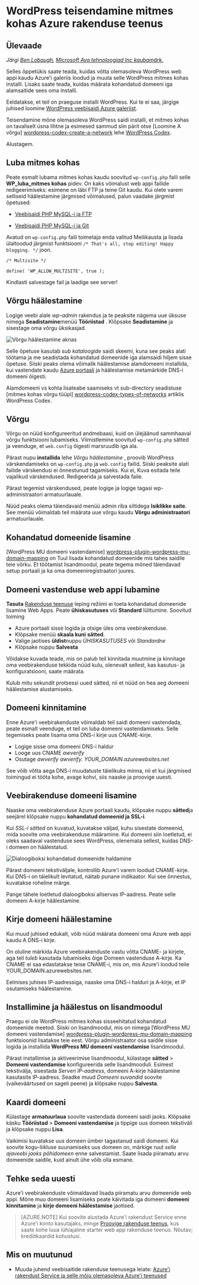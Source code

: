 <properties 
    pageTitle="WordPress teisendamine mitmes kohas Azure rakenduse teenus" 
    description="Siit saate teada, kuidas võtta olemasoleva WordPress web appi kaudu Azure'i galeriis loodud ja teisendage see WordPress mitmes kohas" 
    services="app-service\web" 
    documentationCenter="php" 
    authors="rmcmurray" 
    manager="wpickett" 
    editor=""/>

<tags 
    ms.service="app-service-web" 
    ms.workload="web" 
    ms.tgt_pltfrm="na" 
    ms.devlang="PHP" 
    ms.topic="article" 
    ms.date="08/11/2016" 
    ms.author="robmcm"/>



# <a name="convert-wordpress-to-multisite-in-azure-app-service"></a>WordPress teisendamine mitmes kohas Azure rakenduse teenus

## <a name="overview"></a>Ülevaade

*Järgi [Ben Lobaugh][ben-lobaugh], [Microsoft Ava tehnoloogiad Inc kaubamärk.][ms-open-tech]*

Selles õppetükis saate teada, kuidas võtta olemasoleva WordPress web appi kaudu Azure'i galeriis loodud ja muuta selle WordPress mitmes kohas installi. Lisaks saate teada, kuidas määrata kohandatud domeeni iga alamsaitide sees oma installi.

Eeldatakse, et teil on praeguse installi WordPress. Kui te ei saa, järgige juhised loomine [WordPress veebisaidi Azure galeriist][website-from-gallery].

Teisendamine mõne olemasoleva WordPress saidi installi, et mitmes kohas on tavaliselt üsna lihtne ja esimesed sammud siin pärit otse [Loomine A võrgu] [ wordpress-codex-create-a-network] lehe [WordPress Codex](http://codex.wordpress.org).

Alustagem.

## <a name="allow-multisite"></a>Luba mitmes kohas

Peate esmalt lubama mitmes kohas kaudu soovitud `wp-config.php` faili selle **WP\_luba\_mitmes kohas** pidev. On kaks võimalust web appi failide redigeerimiseks: esimene on läbi FTP ja teine Git kaudu. Kui olete varem selliseid häälestamine järgmised võimalused, palun vaadake järgmist õpetused:

* [Veebisaidi PHP MySQL-i ja FTP][website-w-mysql-and-ftp-ftp-setup]

* [Veebisaidi PHP MySQL-i ja Git][website-w-mysql-and-git-git-setup]

Avatud on `wp-config.php` faili toimetaja enda valitud Meilikausta ja lisada ülaltoodud järgmist funktsiooni `/* That's all, stop editing! Happy blogging. */` joon.

    /* Multisite */

    define( 'WP_ALLOW_MULTISITE', true );

Kindlasti salvestage fail ja laadige see server!

## <a name="network-setup"></a>Võrgu häälestamine

Logige veebi alale *wp-admin* rakendus ja te peaksite nägema uue üksuse nimega **Seadistamine**menüü **Tööriistad** . Klõpsake **Seadistamine** ja sisestage oma võrgu üksikasjad.

![Võrgu häälestamine aknas][wordpress-network-setup]

Selle õpetuse kasutab *sub kataloogide* saidi skeemi, kuna see peaks alati töötama ja me seadistada kohandatud domeenide iga alamsaidi hiljem sisse õpetuse. Siiski peaks olema võimalik häälestamise alamdomeeni installida, kui vastendate kaudu [Azure portaali](https://portal.azure.com) ja häälestamise metamärkide DNS-i domeeni õigesti.

Alamdomeeni vs kohta lisateabe saamiseks vt sub-directory seadistuse [mitmes kohas võrgu tüüpi] [ wordpress-codex-types-of-networks] artiklis WordPress Codex.

## <a name="enable-the-network"></a>Võrgu

Võrgu on nüüd konfigureeritud andmebaasi, kuid on ülejäänud sammhaaval võrgu funktsiooni lubamiseks. Viimistlemine soovitud `wp-config.php` sätted ja veenduge, et `web.config` õigesti marsruudib iga ala.


Pärast nupu **installida** lehe *Võrgu häälestamine* , proovib WordPress värskendamiseks on `wp-config.php` ja `web.config` failid. Siiski peaksite alati failide värskendusi ei õnnestunud tagamiseks. Kui ei, Kuva esitada teile vajalikud värskendused. Redigeerida ja salvestada faile.


Pärast tegemist värskendused, peate logige ja logige tagasi wp-administraatori armatuurlauale.

Nüüd peaks olema täiendavaid menüü admin riba siltidega **Isiklikke saite**. See menüü võimaldab teil määrata uue võrgu kaudu **Võrgu administraatori** armatuurlauale.

## <a name="adding-custom-domains"></a>Kohandatud domeenide lisamine

[WordPress MU domeeni vastendamise] [ wordpress-plugin-wordpress-mu-domain-mapping] on Tuul lisada kohandatud domeenide mis tahes saidile teie võrku. Et töötamist lisandmoodul, peate tegema mõned täiendavad setup portaali ja ka oma domeeniregistraatori juures.

## <a name="enable-domain-mapping-to-the-web-app"></a>Domeeni vastenduse web appi lubamine

**Tasuta** [Rakenduse teenuse](http://go.microsoft.com/fwlink/?LinkId=529714) leping režiimi ei toeta kohandatud domeenide lisamine Web Apps. Peate **ühiskasutuses** või **Standard** lülitumine. Soovitud toiming

* Azure portaali sisse logida ja otsige üles oma veebirakenduse. 
* Klõpsake menüü **skaala kuni** **sätted**.
* Valige jaotises **üldist**nuppu *ÜHISKASUTUSES* või *Standardne*
* Klõpsake nuppu **Salvesta**

Võidakse kuvada teade, mis on palub teil kinnitada muutmine ja kinnitage oma veebirakenduse tekkida nüüd kulu, olenevalt sellest, kas kasutus- ja konfiguratsiooni, saate määrata.

Kulub mitu sekundit protsessi uued sätted, nii et nüüd on hea aeg domeeni häälestamise alustamiseks.

## <a name="verify-your-domain"></a>Domeeni kinnitamine

Enne Azure'i veebirakenduste võimaldab teil saidi domeeni vastendada, peate esmalt veenduge, et teil on luba domeeni vastendamiseks. Selle tegemiseks peate lisama oma DNS-i kirje uus CNAME-kirje.

* Logige sisse oma domeeni DNS-i haldur
* Looge uus CNAME *awverify*
* Osutage *awverify* *awverify. YOUR_DOMAIN.azurewebsites.net*

See võib võtta aega DNS-i muudatuste täielikuks minna, nii et kui järgmised toimingud ei tööta kohe, avage kohvi, siis naaske ja proovige uuesti.

## <a name="add-the-domain-to-the-web-app"></a>Veebirakenduse domeeni lisamine

Naaske oma veebirakenduse Azure portaali kaudu, klõpsake nuppu **sätted**ja seejärel klõpsake nuppu **kohandatud domeenid ja SSL-i**.

Kui *SSL-i sätted* on kuvatud, kuvatakse väljad, kuhu sisestate domeenid, mida soovite oma veebirakenduse määramine. Kui domeeni siin loetletud, ei oleks saadaval vastenduse sees WordPress, olenemata sellest, kuidas DNS-i domeen on häälestatud.

![Dialoogiboksi kohandatud domeenide haldamine][wordpress-manage-domains]

Pärast domeeni tekstiväljale, kontrollib Azure'i varem loodud CNAME-kirje. Kui DNS-i on täielikult levitatud, näitab punane indikaator. Kui see õnnestus, kuvatakse roheline märge. 

Pange tähele loetletud dialoogiboksi allservas IP-aadress. Peate selle domeeni A-kirje häälestamine.

## <a name="setup-the-domain-a-record"></a>Kirje domeeni häälestamine

Kui muud juhised edukalt, võib nüüd määrata domeeni oma Azure web appi kaudu A DNS-i kirje. 

On oluline märkida Azure veebirakenduste vastu võtta CNAME- ja kirjete, aga teil *tuleb* kasutada lubamiseks õige Domeen vastenduse A-kirje. Ka CNAME ei saa edastatakse teise CNAME-i, mis on, mis Azure'i loodud teile YOUR_DOMAIN.azurewebsites.net.

Eelmises juhises IP-aadressiga, naaske oma DNS-i halduri ja A-kirje, et IP osutamiseks häälestamine.


## <a name="install-and-setup-the-plugin"></a>Installimine ja häälestus on lisandmoodul

Praegu ei ole WordPress mitmes kohas sisseehitatud kohandatud domeenide meetod. Siiski on lisandmoodul, mis on nimega [WordPress MU domeeni vastendamise] [ wordpress-plugin-wordpress-mu-domain-mapping] funktsioonid lisatakse teie eest. Võrgu administraator osa saidile sisse logida ja installida **WordPress MU domeeni vastendamise** lisandmoodul.

Pärast installimise ja aktiveerimise lisandmoodul, külastage **sätted** > **Domeeni vastendamise** konfigureerida selle lisandmooduli. Esimest tekstivälja, sisestada *Serveri IP-aadress*, domeeni A-kirje häälestamine kasutasite IP-aadress. Seadke muud *Domeeni suvandid* soovite (vaikeväärtused on sageli peene) ja klõpsake nuppu **Salvesta**.

## <a name="map-the-domain"></a>Kaardi domeeni

Külastage **armatuurlaua** soovite vastendada domeeni saidi jaoks. Klõpsake käsku **Tööriistad** > **Domeeni vastendamise** ja tippige uus domeen tekstiväli ja klõpsake nuppu **Lisa**.

Vaikimisi kuvatakse uus domeen ümber tagastanud saidi domeeni. Kui soovite kogu-liikluse suunamiseks uus domeen on, märkige ruut *selle ajaveebi jaoks põhidomeen* enne salvestamist. Saate lisada piiramatu arvu domeenide saidile, kuid ainult ühe võib olla esmane.

## <a name="do-it-again"></a>Tehke seda uuesti

Azure'i veebirakenduste võimaldavad lisada piiramatu arvu domeenide web appi. Mõne muu domeeni lisamiseks peate käivitada iga domeeni **domeeni kinnitamine** ja **kirje domeeni häälestamise** jaotised.  

>[AZURE.NOTE] Kui soovite alustada Azure'i rakendust Service enne Azure'i konto kasutajaks, minge [Proovige rakenduse teenus](http://go.microsoft.com/fwlink/?LinkId=523751), kus saate kohe luua lühiajaline starter web app rakenduse teenus. Nõutav; krediitkaardid kohustusi.

## <a name="whats-changed"></a>Mis on muutunud
* Muuda juhend veebisaitide rakenduse teenusega leiate: [Azure'i rakendust Service ja selle mõju olemasoleva Azure'i teenused](http://go.microsoft.com/fwlink/?LinkId=529714)

[ben-lobaugh]: http://ben.lobaugh.net
[ms-open-tech]: http://msopentech.com
[website-from-gallery]: https://www.windowsazure.com/develop/php/tutorials/website-from-gallery/
[wordpress-codex-create-a-network]: http://codex.wordpress.org/Create_A_Network
[website-w-mysql-and-ftp-ftp-setup]: https://www.windowsazure.com/develop/php/tutorials/website-w-mysql-and-ftp/#header-0
[website-w-mysql-and-git-git-setup]: https://www.windowsazure.com/develop/php/tutorials/website-w-mysql-and-git/#header-1
[wordpress-network-setup]: ./media/web-sites-php-convert-wordpress-multisite/wordpress-network-setup.png
[wordpress-codex-types-of-networks]: http://codex.wordpress.org/Before_You_Create_A_Network#Types_of_multisite_network
[wordpress-plugin-wordpress-mu-domain-mapping]: http://wordpress.org/extend/plugins/wordpress-mu-domain-mapping/

[wordpress-manage-domains]: ./media/web-sites-php-convert-wordpress-multisite/wordpress-manage-domains.png

 
